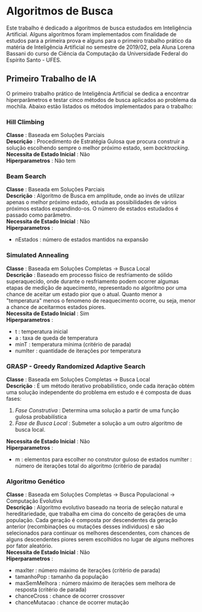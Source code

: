 # Algoritmos de Busca
Este trabalho é dedicado a algoritmos de busca estudados em Inteligência Artificial. Alguns algoritmos foram implementados com finalidade de estudos para a primeira prova e alguns para o primeiro trabalho prático da matéria de Inteligência Artificial no semestre de 2019/02, pela Aluna Lorena Bassani do curso de Ciência da Computação da Universidade Federal do Espírito Santo - UFES.

## Primeiro Trabalho de IA
O primeiro trabalho prático de Inteligência Artificial se dedica a encontrar hiperparâmetros e testar cinco métodos de busca aplicados ao problema da mochila. Abaixo estão listados os métodos implementados para o trabalho:

### Hill Climbing
**Classe** : Baseada em Soluções Parciais<br>
**Descrição** : Procedimento de Estratégia Gulosa que procura construir a solução escolhendo sempre o melhor próximo estado, sem *backtracking*.<br>
**Necessita de Estado Inicial** : Não<br>
**Hiperparametros** : Não tem

### Beam Search
**Classe** : Baseada em Soluções Parciais<br>
**Descrição** : Algoritmo de Busca em amplitude, onde ao invés de utilizar apenas o melhor próximo estado, estuda as possibilidades de vários próximos estados expandindo-os. O número de estados estudados é passado como parâmetro.<br>
**Necessita de Estado Inicial** : Não<br>
**Hiperparametros** : 
* nEstados : número de estados mantidos na expansão

### Simulated Annealing
**Classe** : Baseada em Soluções Completas -> Busca Local <br>
**Descrição** : Baseado em processo físico de resfriamento de sólido superaquecido, onde durante o resfriamento podem ocorrer algumas etapas de medição de aquecimento, representado no algoritmo por uma chance de aceitar um estado pior que o atual. Quanto menor a "temperatura" menos o fenomeno de reaquecimento ocorre, ou seja, menor a chance de aceitarmos estados piores.<br>
**Necessita de Estado Inicial** : Sim<br>
**Hiperparametros** :
* t : temperatura inicial
* a : taxa de queda de temperatura
* minT : temperatura mínima (critério de parada)
* numIter : quantidade de iterações por temperatura

### GRASP - Greedy Randomized Adaptive Search
**Classe** : Baseada em Soluções Completas -> Busca Local<br>
**Descrição** : É um método iterativo probabilístico, onde cada iteração obtém uma solução independente do problema em estudo e é composta de duas fases:
1. *Fase Construtiva* : Determina uma solução a partir de uma função gulosa probabilística
2. *Fase de Busca Local* : Submeter a solução a um outro algoritmo de busca local.

**Necessita de Estado Inicial** : Não<br>
**Hiperparametros** : 
* m : elementos para escolher no construtor guloso de estados
numIter : número de iterações total do algoritmo (critério de parada)

### Algoritmo Genético
**Classe** : Baseada em Soluções Completas -> Busca Populacional -> Computação Evolutiva<br>
**Descrição** : Algoritmo evolutivo baseado na teoria de seleção natural e hereditariedade, que trabalha em cima do conceito de gerações de uma população. Cada geração é composta por descendentes da geração anterior (recombinações ou mutações desses individuos) e são selecionados para continuar os melhores descendentes, com chances de alguns descendentes piores serem escolhidos no lugar de alguns melhores por fator aleatório.<br>
**Necessita de Estado Inicial** : Não<br>
**Hiperparametros** : 
* maxIter : número máximo de iterações (critério de parada)
* tamanhoPop : tamanho da população
* maxSemMelhora : número máximo de iterações sem melhora de resposta (critério de parada)
* chanceCross : chance de ocorrer crossover
* chanceMutacao : chance de ocorrer mutação
